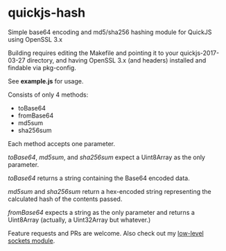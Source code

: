 # quickjs-hash
Simple base64 encoding and md5/sha256 hashing module for QuickJS using OpenSSL 3.x

Building requires editing the Makefile and pointing it to your quickjs-2017-03-27 directory, and having OpenSSL 3.x (and headers) installed and findable via pkg-config.

See **example.js** for usage.

Consists of only 4 methods:
 * toBase64
 * fromBase64
 * md5sum
 * sha256sum

Each method accepts one parameter.

*toBase64*, *md5sum*, and *sha256sum* expect a Uint8Array as the only parameter.

*toBase64* returns a string containing the Base64 encoded data.

*md5sum* and *sha256sum* return a hex-encoded string representing the calculated hash of the contents passed.

*fromBase64* expects a string as the only parameter and returns a Uint8Array (actually, a Uint32Array but whatever.)

Feature requests and PRs are welcome. Also check out my [low-level sockets module](https://github.com/danieloneill/quickjs-net).

